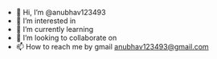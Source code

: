 - 👋 Hi, I’m @anubhav123493
- 👀 I’m interested in 
- 🌱 I’m currently learning 
- 💞️ I’m looking to collaborate on 
- 📫 How to reach me by gmail anubhav123493@gmail.com

<!---
anubhav123493/anubhav123493 is a ✨ special ✨ repository because its `README.md` (this file) appears on your GitHub profile.
You can click the Preview link to take a look at your changes.
--->
